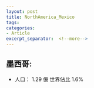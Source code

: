 ```yaml
---
layout: post
title: NorthAmerica_Mexico
tags: 
categories:
- Article
excerpt_separator:  <!--more-->
---
```

## 墨西哥:
- 人口： 1.29 億 世界佔比 1.6%